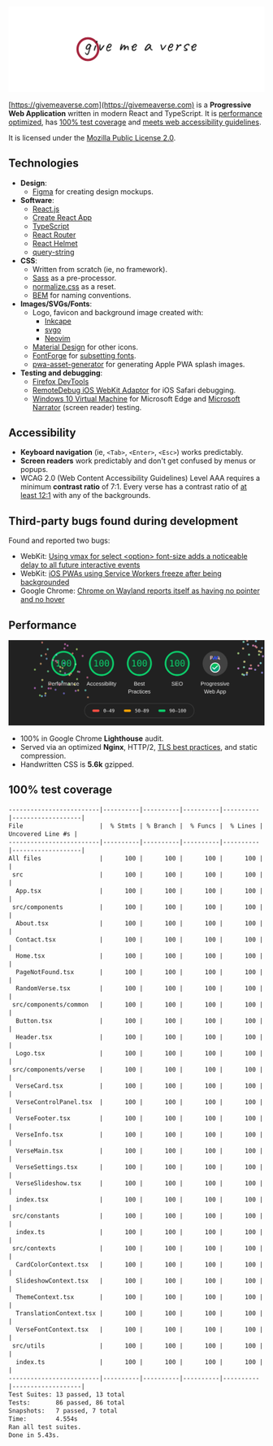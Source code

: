 [![Give Me A Verse](./assets/images/logo.png)](https://givemeaverse.com)

[https://givemeaverse.com](https://givemeaverse.com) is a **Progressive Web
Application** written in modern React and TypeScript. It is [performance
optimized](#performance), has [100% test coverage](#100-test-coverage) and
[meets web accessibility guidelines](#accessibility).

It is licensed under the [Mozilla Public License 2.0](LICENSE).

## Technologies

- **Design**:
  - [Figma](https://www.figma.com/) for creating design mockups.
- **Software**:
  - [React.js](https://reactjs.org/)
  - [Create React App](https://create-react-app.dev/)
  - [TypeScript](https://www.typescriptlang.org/)
  - [React Router](https://reacttraining.com/react-router/)
  - [React Helmet](https://github.com/nfl/react-helmet)
  - [query-string](https://www.npmjs.com/package/query-string)
- **CSS**:
  - Written from scratch (ie, no framework).
  - [Sass](https://sass-lang.com/) as a pre-processor.
  - [normalize.css](https://necolas.github.io/normalize.css/) as a reset.
  - [BEM](http://getbem.com/) for naming conventions.
- **Images/SVGs/Fonts**:
  - Logo, favicon and background image created with:
    - [Inkcape](https://inkscape.org/)
    - [svgo](https://github.com/svg/svgo)
    - [Neovim](https://neovim.io/)
  - [Material Design](https://material.io/resources/icons/) for other icons.
  - [FontForge](https://fontforge.org/) for
    [subsetting fonts](src/stylesheets/base/_fonts.scss#L8-L10).
  - [pwa-asset-generator](https://github.com/onderceylan/pwa-asset-generator)
    for generating Apple PWA splash images.
- **Testing and debugging**:
  - [Firefox DevTools](https://developer.mozilla.org/en-US/docs/Tools)
  - [RemoteDebug iOS WebKit Adaptor](https://github.com/RemoteDebug/remotedebug-ios-webkit-adapter)
    for iOS Safari debugging.
  - [Windows 10 Virtual Machine](https://developer.microsoft.com/en-us/microsoft-edge/tools/vms/)
    for Microsoft Edge and
    [Microsoft Narrator](https://en.wikipedia.org/wiki/Microsoft_Narrator)
    (screen reader) testing.

## Accessibility

- **Keyboard navigation** (ie, `<Tab>`, `<Enter>`, `<Esc>`) works predictably.
- **Screen readers** work predictably and don't get confused by menus or
  popups.
- WCAG 2.0 (Web Content Accessibility Guidelines) Level AAA requires a minimum
  **contrast ratio** of 7:1. Every verse has a contrast ratio of [at least
  12:1](src/stylesheets/abstracts/_variables.scss) with any of the backgrounds.

## Third-party bugs found during development

Found and reported two bugs:

- WebKit: [Using vmax for select \<option\> font-size adds a noticeable delay to all
  future interactive events](https://bugs.webkit.org/show_bug.cgi?id=210714)
- WebKit: [iOS PWAs using Service Workers freeze after being
  backgrounded](https://bugs.webkit.org/show_bug.cgi?id=211018)
- Google Chrome: [Chrome on Wayland reports itself as having no pointer and no
  hover](https://bugs.chromium.org/p/chromium/issues/detail?id=1072212)

## Performance

![Google Chrome Lighthouse Audit](./assets/images/lighthouse.png)

- 100% in Google Chrome **Lighthouse** audit.
- Served via an optimized **Nginx**, HTTP/2, [TLS best
  practices](https://wiki.mozilla.org/Security/Server_Side_TLS),
  and static compression.
- Handwritten CSS is **5.6k** gzipped.

## 100% test coverage

```
-------------------------|----------|----------|----------|----------|-------------------|
File                     |  % Stmts | % Branch |  % Funcs |  % Lines | Uncovered Line #s |
-------------------------|----------|----------|----------|----------|-------------------|
All files                |      100 |      100 |      100 |      100 |                   |
 src                     |      100 |      100 |      100 |      100 |                   |
  App.tsx                |      100 |      100 |      100 |      100 |                   |
 src/components          |      100 |      100 |      100 |      100 |                   |
  About.tsx              |      100 |      100 |      100 |      100 |                   |
  Contact.tsx            |      100 |      100 |      100 |      100 |                   |
  Home.tsx               |      100 |      100 |      100 |      100 |                   |
  PageNotFound.tsx       |      100 |      100 |      100 |      100 |                   |
  RandomVerse.tsx        |      100 |      100 |      100 |      100 |                   |
 src/components/common   |      100 |      100 |      100 |      100 |                   |
  Button.tsx             |      100 |      100 |      100 |      100 |                   |
  Header.tsx             |      100 |      100 |      100 |      100 |                   |
  Logo.tsx               |      100 |      100 |      100 |      100 |                   |
 src/components/verse    |      100 |      100 |      100 |      100 |                   |
  VerseCard.tsx          |      100 |      100 |      100 |      100 |                   |
  VerseControlPanel.tsx  |      100 |      100 |      100 |      100 |                   |
  VerseFooter.tsx        |      100 |      100 |      100 |      100 |                   |
  VerseInfo.tsx          |      100 |      100 |      100 |      100 |                   |
  VerseMain.tsx          |      100 |      100 |      100 |      100 |                   |
  VerseSettings.tsx      |      100 |      100 |      100 |      100 |                   |
  VerseSlideshow.tsx     |      100 |      100 |      100 |      100 |                   |
  index.tsx              |      100 |      100 |      100 |      100 |                   |
 src/constants           |      100 |      100 |      100 |      100 |                   |
  index.ts               |      100 |      100 |      100 |      100 |                   |
 src/contexts            |      100 |      100 |      100 |      100 |                   |
  CardColorContext.tsx   |      100 |      100 |      100 |      100 |                   |
  SlideshowContext.tsx   |      100 |      100 |      100 |      100 |                   |
  ThemeContext.tsx       |      100 |      100 |      100 |      100 |                   |
  TranslationContext.tsx |      100 |      100 |      100 |      100 |                   |
  VerseFontContext.tsx   |      100 |      100 |      100 |      100 |                   |
 src/utils               |      100 |      100 |      100 |      100 |                   |
  index.ts               |      100 |      100 |      100 |      100 |                   |
-------------------------|----------|----------|----------|----------|-------------------|
Test Suites: 13 passed, 13 total
Tests:       86 passed, 86 total
Snapshots:   7 passed, 7 total
Time:        4.554s
Ran all test suites.
Done in 5.43s.
```
